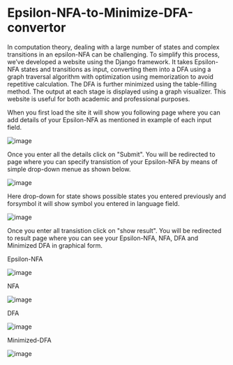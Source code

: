# Epsilon-NFA-to-Minimize-DFA-convertor

In computation theory, dealing with a large number of states and complex transitions in an epsilon-NFA can be challenging. To simplify this
process, we’ve developed a website using the Django framework. It takes Epsilon-NFA states and transitions as input, converting them into a DFA using a graph traversal algorithm with optimization using memorization to avoid repetitive calculation. The DFA is further minimized using the table-filling method. The output at each stage is displayed using a graph visualizer. This website is useful for both academic and professional purposes.

When you first load the site it will show you following page where you can add details of your Epsilon-NFA as mentioned in example of each input field.

![image](https://github.com/Kushpurohit23/Epsilon-NFA-to-Minimize-DFA-convertor/assets/96117695/76859ee6-d300-4ae6-93a6-71786682dbc2)

Once you enter all the details click on "Submit".  You will be redirected to page where you can specify transistion of your Epsilon-NFA by means of simple drop-down menue as shown below.

![image](https://github.com/Kushpurohit23/Epsilon-NFA-to-Minimize-DFA-convertor/assets/96117695/669ae858-e5be-438f-96cd-858524d4d623)

Here drop-down for state shows possible states you entered previously and forsymbol it will show symbol you entered in language field.

![image](https://github.com/Kushpurohit23/Epsilon-NFA-to-Minimize-DFA-convertor/assets/96117695/7d8e302b-102c-4d3c-8f92-a00d2e9d30fa)

Once you enter all transistion click on "show result". You will be redirected to result page where you can see your Epsilon-NFA, NFA, DFA and Minimized DFA in graphical form.

Epsilon-NFA

![image](https://github.com/Kushpurohit23/Epsilon-NFA-to-Minimize-DFA-convertor/assets/96117695/4c023863-abd8-4337-ae11-f0fb13a316d7)

NFA

![image](https://github.com/Kushpurohit23/Epsilon-NFA-to-Minimize-DFA-convertor/assets/96117695/36ecd23d-02f7-4bc5-aeeb-65f871ebcabb)

DFA

![image](https://github.com/Kushpurohit23/Epsilon-NFA-to-Minimize-DFA-convertor/assets/96117695/da102a92-e715-4e09-98c3-ec0d7c43f10e)

Minimized-DFA

![image](https://github.com/Kushpurohit23/Epsilon-NFA-to-Minimize-DFA-convertor/assets/96117695/f0d16cc9-f218-4220-b9fa-0cd49acb43d4)
